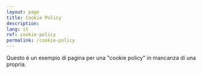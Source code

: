 ```yaml
---
layout: page
title: Cookie Policy
description:
lang: it
ref: cookie-policy
permalink: /cookie-policy
---
```


Questo è un esempio di pagina per una "cookie policy" in mancanza di una propria.
